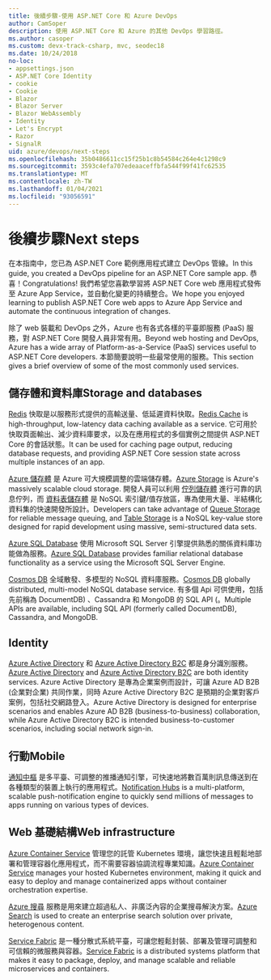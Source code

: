 ```yaml
---
title: 後續步驟-使用 ASP.NET Core 和 Azure DevOps
author: CamSoper
description: 使用 ASP.NET Core 和 Azure 的其他 DevOps 學習路徑。
ms.author: casoper
ms.custom: devx-track-csharp, mvc, seodec18
ms.date: 10/24/2018
no-loc:
- appsettings.json
- ASP.NET Core Identity
- cookie
- Cookie
- Blazor
- Blazor Server
- Blazor WebAssembly
- Identity
- Let's Encrypt
- Razor
- SignalR
uid: azure/devops/next-steps
ms.openlocfilehash: 35b0486611cc15f25b1c8b54584c264e4c1298c9
ms.sourcegitcommit: 3593c4efa707edeaaceffbfa544f99f41fc62535
ms.translationtype: MT
ms.contentlocale: zh-TW
ms.lasthandoff: 01/04/2021
ms.locfileid: "93056591"
---
```

# <a name="next-steps"></a><span data-ttu-id="d75de-103">後續步驟</span><span class="sxs-lookup"><span data-stu-id="d75de-103">Next steps</span></span>

<span data-ttu-id="d75de-104">在本指南中，您已為 ASP.NET Core 範例應用程式建立 DevOps 管線。</span><span class="sxs-lookup"><span data-stu-id="d75de-104">In this guide, you created a DevOps pipeline for an ASP.NET Core sample app.</span></span> <span data-ttu-id="d75de-105">恭喜！</span><span class="sxs-lookup"><span data-stu-id="d75de-105">Congratulations!</span></span> <span data-ttu-id="d75de-106">我們希望您喜歡學習將 ASP.NET Core web 應用程式發佈至 Azure App Service，並自動化變更的持續整合。</span><span class="sxs-lookup"><span data-stu-id="d75de-106">We hope you enjoyed learning to publish ASP.NET Core web apps to Azure App Service and automate the continuous integration of changes.</span></span>

<span data-ttu-id="d75de-107">除了 web 裝載和 DevOps 之外，Azure 也有各式各樣的平臺即服務 (PaaS) 服務，對 ASP.NET Core 開發人員非常有用。</span><span class="sxs-lookup"><span data-stu-id="d75de-107">Beyond web hosting and DevOps, Azure has a wide array of Platform-as-a-Service (PaaS) services useful to ASP.NET Core developers.</span></span> <span data-ttu-id="d75de-108">本節簡要說明一些最常使用的服務。</span><span class="sxs-lookup"><span data-stu-id="d75de-108">This section gives a brief overview of some of the most commonly used services.</span></span>

## <a name="storage-and-databases"></a><span data-ttu-id="d75de-109">儲存體和資料庫</span><span class="sxs-lookup"><span data-stu-id="d75de-109">Storage and databases</span></span>

<span data-ttu-id="d75de-110">[Redis](/azure/redis-cache/) 快取是以服務形式提供的高輸送量、低延遲資料快取。</span><span class="sxs-lookup"><span data-stu-id="d75de-110">[Redis Cache](/azure/redis-cache/) is high-throughput, low-latency data caching available as a service.</span></span> <span data-ttu-id="d75de-111">它可用於快取頁面輸出、減少資料庫要求，以及在應用程式的多個實例之間提供 ASP.NET Core 的會話狀態。</span><span class="sxs-lookup"><span data-stu-id="d75de-111">It can be used for caching page output, reducing database requests, and providing ASP.NET Core session state across multiple instances of an app.</span></span>

<span data-ttu-id="d75de-112">[Azure 儲存體](/azure/storage/) 是 Azure 可大規模調整的雲端儲存體。</span><span class="sxs-lookup"><span data-stu-id="d75de-112">[Azure Storage](/azure/storage/) is Azure's massively scalable cloud storage.</span></span> <span data-ttu-id="d75de-113">開發人員可以利用 [佇列儲存體](/azure/storage/queues/storage-queues-introduction) 進行可靠的訊息佇列，而 [資料表儲存體](/azure/storage/tables/table-storage-overview) 是 NoSQL 索引鍵/值存放區，專為使用大量、半結構化資料集的快速開發所設計。</span><span class="sxs-lookup"><span data-stu-id="d75de-113">Developers can take advantage of [Queue Storage](/azure/storage/queues/storage-queues-introduction) for reliable message queuing, and [Table Storage](/azure/storage/tables/table-storage-overview) is a NoSQL key-value store designed for rapid development using massive, semi-structured data sets.</span></span>

<span data-ttu-id="d75de-114">[Azure SQL Database](/azure/sql-database/) 使用 Microsoft SQL Server 引擎提供熟悉的關係資料庫功能做為服務。</span><span class="sxs-lookup"><span data-stu-id="d75de-114">[Azure SQL Database](/azure/sql-database/) provides familiar relational database functionality as a service using the Microsoft SQL Server Engine.</span></span>

<span data-ttu-id="d75de-115">[Cosmos DB](/azure/cosmos-db/) 全域散發、多模型的 NoSQL 資料庫服務。</span><span class="sxs-lookup"><span data-stu-id="d75de-115">[Cosmos DB](/azure/cosmos-db/) globally distributed, multi-model NoSQL database service.</span></span> <span data-ttu-id="d75de-116">有多個 Api 可供使用，包括先前稱為 DocumentDB) 、Cassandra 和 MongoDB 的 SQL API (。</span><span class="sxs-lookup"><span data-stu-id="d75de-116">Multiple APIs are available, including SQL API (formerly called DocumentDB), Cassandra, and MongoDB.</span></span>

## Identity

<span data-ttu-id="d75de-117">[Azure Active Directory](/azure/active-directory/) 和 [Azure Active Directory B2C](/azure/active-directory-b2c/) 都是身分識別服務。</span><span class="sxs-lookup"><span data-stu-id="d75de-117">[Azure Active Directory](/azure/active-directory/) and [Azure Active Directory B2C](/azure/active-directory-b2c/) are both identity services.</span></span> <span data-ttu-id="d75de-118">Azure Active Directory 是專為企業案例而設計，可讓 Azure AD B2B (企業對企業) 共同作業，同時 Azure Active Directory B2C 是預期的企業對客戶案例，包括社交網路登入。</span><span class="sxs-lookup"><span data-stu-id="d75de-118">Azure Active Directory is designed for enterprise scenarios and enables Azure AD B2B (business-to-business) collaboration, while Azure Active Directory B2C is intended business-to-customer scenarios, including social network sign-in.</span></span>

## <a name="mobile"></a><span data-ttu-id="d75de-119">行動</span><span class="sxs-lookup"><span data-stu-id="d75de-119">Mobile</span></span>

<span data-ttu-id="d75de-120">[通知中樞](/azure/notification-hubs/) 是多平臺、可調整的推播通知引擎，可快速地將數百萬則訊息傳送到在各種類型的裝置上執行的應用程式。</span><span class="sxs-lookup"><span data-stu-id="d75de-120">[Notification Hubs](/azure/notification-hubs/) is a multi-platform, scalable push-notification engine to quickly send millions of messages to apps running on various types of devices.</span></span>

## <a name="web-infrastructure"></a><span data-ttu-id="d75de-121">Web 基礎結構</span><span class="sxs-lookup"><span data-stu-id="d75de-121">Web infrastructure</span></span>

<span data-ttu-id="d75de-122">[Azure Container Service](/azure/aks/) 管理您的託管 Kubernetes 環境，讓您快速且輕鬆地部署和管理容器化應用程式，而不需要容器協調流程專業知識。</span><span class="sxs-lookup"><span data-stu-id="d75de-122">[Azure Container Service](/azure/aks/) manages your hosted Kubernetes environment, making it quick and easy to deploy and manage containerized apps without container orchestration expertise.</span></span>

<span data-ttu-id="d75de-123">[Azure 搜尋](/azure/search/) 服務是用來建立超過私人、非廣泛內容的企業搜尋解決方案。</span><span class="sxs-lookup"><span data-stu-id="d75de-123">[Azure Search](/azure/search/) is used to create an enterprise search solution over private, heterogenous content.</span></span>

<span data-ttu-id="d75de-124">[Service Fabric](/azure/service-fabric/) 是一種分散式系統平臺，可讓您輕鬆封裝、部署及管理可調整和可信賴的微服務與容器。</span><span class="sxs-lookup"><span data-stu-id="d75de-124">[Service Fabric](/azure/service-fabric/) is a distributed systems platform that makes it easy to package, deploy, and manage scalable and reliable microservices and containers.</span></span>
